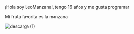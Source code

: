 ¡Hola soy LeoManzana!, tengo 16 años y me gusta programar

Mi fruta favorita es la manzana

![descarga (1)](https://user-images.githubusercontent.com/89490382/160966783-32daf6bf-d04b-435a-9846-e5a072e501e7.jpg)
